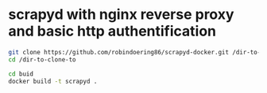 # scrapyd with nginx reverse proxy and basic http authentification
```bash
git clone https://github.com/robindoering86/scrapyd-docker.git /dir-to-clone-into
cd /dir-to-clone-to
```

```bash
cd buid
docker build -t scrapyd .
```
```bash


